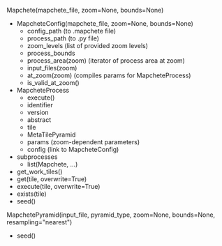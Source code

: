 Mapchete(mapchete_file, zoom=None, bounds=None)
* MapcheteConfig(mapchete_file, zoom=None, bounds=None)
  * config_path (to .mapchete file)
  * process_path (to .py file)
  * zoom_levels (list of provided zoom levels)
  * process_bounds
  * process_area(zoom) (iterator of process area at zoom)
  * input_files(zoom)
  * at_zoom(zoom) (compiles params for MapcheteProcess)
  * is_valid_at_zoom()
* MapcheteProcess
  * execute()
  * identifier
  * version
  * abstract
  * tile
  * MetaTilePyramid
  * params (zoom-dependent parameters)
  * config (link to MapcheteConfig)
* subprocesses
  * list(Mapchete, ...)
* get_work_tiles()
* get(tile, overwrite=True)
* execute(tile, overwrite=True)
* exists(tile)
* seed()

MapchetePyramid(input_file, pyramid_type, zoom=None, bounds=None, resampling="nearest")
* seed()
